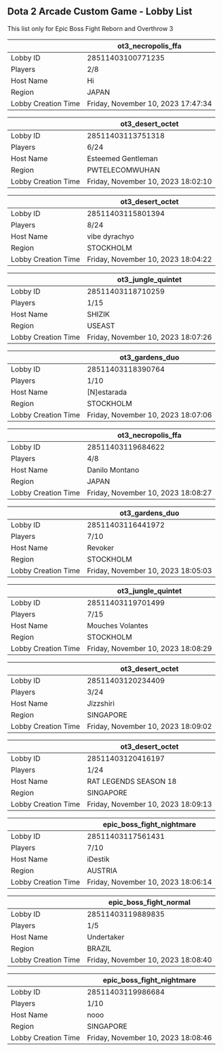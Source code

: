 ## Dota 2 Arcade Custom Game - Lobby List

This list only for Epic Boss Fight Reborn and Overthrow 3

|  | ot3_necropolis_ffa |
| ------ | ------ |
| Lobby ID | 28511403100771235 |
| Players | 2/8 |
| Host Name | Hi |
| Region | JAPAN |
| Lobby Creation Time | Friday, November 10, 2023 17:47:34 |


|  | ot3_desert_octet |
| ------ | ------ |
| Lobby ID | 28511403113751318 |
| Players | 6/24 |
| Host Name | Esteemed Gentleman |
| Region | PWTELECOMWUHAN |
| Lobby Creation Time | Friday, November 10, 2023 18:02:10 |


|  | ot3_desert_octet |
| ------ | ------ |
| Lobby ID | 28511403115801394 |
| Players | 8/24 |
| Host Name | vibe dyrachyo |
| Region | STOCKHOLM |
| Lobby Creation Time | Friday, November 10, 2023 18:04:22 |


|  | ot3_jungle_quintet |
| ------ | ------ |
| Lobby ID | 28511403118710259 |
| Players | 1/15 |
| Host Name | SHIZIK |
| Region | USEAST |
| Lobby Creation Time | Friday, November 10, 2023 18:07:26 |


|  | ot3_gardens_duo |
| ------ | ------ |
| Lobby ID | 28511403118390764 |
| Players | 1/10 |
| Host Name | [N]estarada |
| Region | STOCKHOLM |
| Lobby Creation Time | Friday, November 10, 2023 18:07:06 |


|  | ot3_necropolis_ffa |
| ------ | ------ |
| Lobby ID | 28511403119684622 |
| Players | 4/8 |
| Host Name | Danilo Montano |
| Region | JAPAN |
| Lobby Creation Time | Friday, November 10, 2023 18:08:27 |


|  | ot3_gardens_duo |
| ------ | ------ |
| Lobby ID | 28511403116441972 |
| Players | 7/10 |
| Host Name | Revoker |
| Region | STOCKHOLM |
| Lobby Creation Time | Friday, November 10, 2023 18:05:03 |


|  | ot3_jungle_quintet |
| ------ | ------ |
| Lobby ID | 28511403119701499 |
| Players | 7/15 |
| Host Name | Mouches Volantes |
| Region | STOCKHOLM |
| Lobby Creation Time | Friday, November 10, 2023 18:08:29 |


|  | ot3_desert_octet |
| ------ | ------ |
| Lobby ID | 28511403120234409 |
| Players | 3/24 |
| Host Name | Jïzzshiri |
| Region | SINGAPORE |
| Lobby Creation Time | Friday, November 10, 2023 18:09:02 |


|  | ot3_desert_octet |
| ------ | ------ |
| Lobby ID | 28511403120416197 |
| Players | 1/24 |
| Host Name | RAT LEGENDS SEASON 18 |
| Region | SINGAPORE |
| Lobby Creation Time | Friday, November 10, 2023 18:09:13 |


|  | epic_boss_fight_nightmare |
| ------ | ------ |
| Lobby ID | 28511403117561431 |
| Players | 7/10 |
| Host Name | iDestik |
| Region | AUSTRIA |
| Lobby Creation Time | Friday, November 10, 2023 18:06:14 |


|  | epic_boss_fight_normal |
| ------ | ------ |
| Lobby ID | 28511403119889835 |
| Players | 1/5 |
| Host Name | Undertaker |
| Region | BRAZIL |
| Lobby Creation Time | Friday, November 10, 2023 18:08:40 |


|  | epic_boss_fight_nightmare |
| ------ | ------ |
| Lobby ID | 28511403119986684 |
| Players | 1/10 |
| Host Name | nooo |
| Region | SINGAPORE |
| Lobby Creation Time | Friday, November 10, 2023 18:08:46 |


